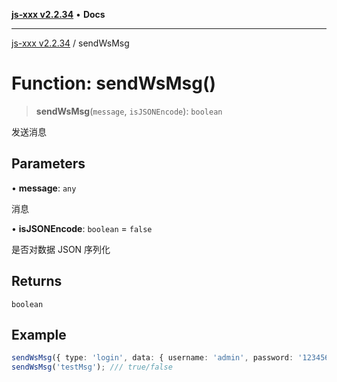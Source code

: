 [**js-xxx v2.2.34**](../README.md) • **Docs**

***

[js-xxx v2.2.34](../README.md) / sendWsMsg

# Function: sendWsMsg()

> **sendWsMsg**(`message`, `isJSONEncode`): `boolean`

发送消息

## Parameters

• **message**: `any`

消息

• **isJSONEncode**: `boolean` = `false`

是否对数据 JSON 序列化

## Returns

`boolean`

## Example

```ts
sendWsMsg({ type: 'login', data: { username: 'admin', password: '123456' }}, true); /// true/false
sendWsMsg('testMsg'); /// true/false
```
